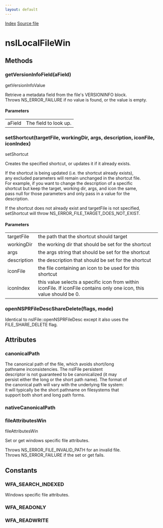 ```yaml
---
layout: default
---
```

<div id='links'><a href="../index.html">Index</a>
<a href="http://dxr.mozilla.org/mozilla-central/source/xpcom/io/nsILocalFileWin.idl">Source file</a>
</div>

# nsILocalFileWin #

## Methods ##

### getVersionInfoField(aField) ###
  
getVersionInfoValue  
  
Retrieve a metadata field from the file's VERSIONINFO block.  
Throws NS_ERROR_FAILURE if no value is found, or the value is empty.  
  
  
  

#### Parameters ####

<table>

<tr>
<td>aField</td>
<td>The field to look up.  
</td>
</tr>

</table>

### setShortcut(targetFile, workingDir, args, description, iconFile, iconIndex) ###
  
setShortcut  
  
Creates the specified shortcut, or updates it if it already exists.  
  
If the shortcut is being updated (i.e. the shortcut already exists),  
any excluded parameters will remain unchanged in the shortcut file.  
For example, if you want to change the description of a specific  
shortcut but keep the target, working dir, args, and icon the same,  
pass null for those parameters and only pass in a value for the  
description.  
  
If the shortcut does not already exist and targetFile is not specified,  
setShortcut will throw NS_ERROR_FILE_TARGET_DOES_NOT_EXIST.  
  
  

#### Parameters ####

<table>

<tr>
<td>targetFile</td>
<td>the path that the shortcut should target  
</td>
</tr>

<tr>
<td>workingDir</td>
<td>the working dir that should be set for the shortcut  
</td>
</tr>

<tr>
<td>args</td>
<td>the args string that should be set for the shortcut  
</td>
</tr>

<tr>
<td>description</td>
<td>the description that should be set for the shortcut  
</td>
</tr>

<tr>
<td>iconFile</td>
<td>the file containing an icon to be used for this  
shortcut  
</td>
</tr>

<tr>
<td>iconIndex</td>
<td>this value selects a specific icon from within  
iconFile.  If iconFile contains only one icon, this  
value should be 0.  
</td>
</tr>

</table>

### openNSPRFileDescShareDelete(flags, mode) ###
  
Identical to nsIFile::openNSPRFileDesc except it also uses the  
FILE_SHARE_DELETE flag.  
  

## Attributes ##

### canonicalPath ###
  
The canonical path of the file, which avoids short/long  
pathname inconsistencies. The nsIFile persistent  
descriptor is not guaranteed to be canonicalized (it may  
persist either the long or the short path name). The format of  
the canonical path will vary with the underlying file system:  
it will typically be the short pathname on filesystems that  
support both short and long path forms.  
  

### nativeCanonicalPath ###

### fileAttributesWin ###
  
fileAttributesWin  
  
Set or get windows specific file attributes.  
  
Throws NS_ERROR_FILE_INVALID_PATH for an invalid file.  
Throws NS_ERROR_FAILURE if the set or get fails.  
  

## Constants ##

### WFA_SEARCH_INDEXED ###
  
Windows specific file attributes.  
  

### WFA_READONLY ###

### WFA_READWRITE ###
